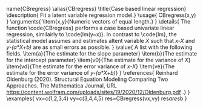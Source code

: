 name{CBregress}
\alias{CBregress}
\title{Case based linear regression}
\description{
Fit a latent variable regression model.}
\usage{
CBregress(x,y)
}
\arguments{
\item{x,y}{Numeric vectors of equal length.}
}
\details{
    The function \code{CBregress} performs a case based univariate linear regression, similairly to \code{lm(y~x)}.
    In contrast to \code{lm}, the statistical model assumes and estimates altent variable _X_ such that _x-X_ and _y-(a*X+b)_ are as small errors as possible. 
}
\value{
  A list with the following fields.
  \item{a}{The estimate for the slope parameter}
  \item{b}{The estimate for the intercept parameter}
  \item{v0}{The estimate for the variance of _X_}
  \item{vd}{The estimate for the error variance of _x-X_}
  \item{ve}{The estimate for the error variance of _y-(a*X+b)_}
}
\references{
Reinhard Oldenburg (2020). Structural Equation Modeling
Comparing Two Approaches. The Mathematica Journal, URL
https://content.wolfram.com/uploads/sites/19/2020/12/Oldenburg.pdf .}
}
\examples{
vx=c(1,2,3,4)
vy=c(3,4,4,5)
res=CBregress(vx,vy)
res$a
res$b
}
